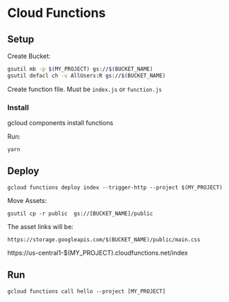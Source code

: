 # Cloud Functions

## Setup

Create Bucket:
```bash
gsutil mb -p $(MY_PROJECT) gs://$(BUCKET_NAME)
gsutil defacl ch -u AllUsers:R gs://$(BUCKET_NAME)
```
Create function file. Must be `index.js` or `function.js`

### Install 
gcloud components install functions

Run: 
```
yarn
```

## Deploy
	gcloud functions deploy index --trigger-http --project $(MY_PROJECT)

Move Assets:

	gsutil cp -r public  gs://[BUCKET_NAME]/public

The asset links will be:

	https://storage.googleapis.com/$(BUCKET_NAME)/public/main.css
	
	
https://us-central1-$(MY_PROJECT).cloudfunctions.net/index	
	
## Run
	gcloud functions call hello --project [MY_PROJECT]
